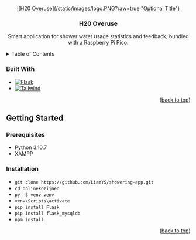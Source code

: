 <!-- PROJECT LOGO -->
<br />
<div align="center">
  <a href="https://github.com/LiamYS/showering-app">
    ![H20 Overuse](/static/images/logo.PNG?raw=true "Optional Title")
  </a>

<h3 align="center">H20 Overuse</h3>

  <p align="center">
    Smart application for shower water usage statistics and feedback, bundled with a Raspberry Pi Pico.
    <br />
  </p>
</div>



<!-- TABLE OF CONTENTS -->
<details>
  <summary>Table of Contents</summary>
  <ol>
    <li>
      <a href="#about-the-project">About The Project</a>
      <ul>
        <li><a href="#built-with">Built With</a></li>
      </ul>
    </li>
    <li>
      <a href="#getting-started">Getting Started</a>
      <ul>
        <li><a href="#prerequisites">Prerequisites</a></li>
        <li><a href="#installation">Installation</a></li>
      </ul>
    </li>
  </ol>
</details>


### Built With

* [![Flask][Flask.com]][Flask-url]
* [![Tailwind][tailwindcss.com]][Tailwind-url]

<p align="right">(<a href="#readme-top">back to top</a>)</p>

<!-- GETTING STARTED -->
## Getting Started
### Prerequisites
* Python 3.10.7
* XAMPP

### Installation

* ```git clone https://github.com/LiamYS/showering-app.git```
* ```cd onlinekozijnen```
* ```py -3 venv venv```
* ```venv\Scripts\activate```
* ```pip install Flask```
* ```pip install flask_mysqldb```
* ```npm install```

<p align="right">(<a href="#readme-top">back to top</a>)</p>


<!-- MARKDOWN LINKS & IMAGES -->
<!-- https://www.markdownguide.org/basic-syntax/#reference-style-links -->
[Flask.com]: https://img.shields.io/badge/flask-%2338B23D.svg?style=for-the-badge&logo=flask&logoColor=white
[Flask-url]: https://flask.palletsprojects.com/en/2.2.x/
[Tailwindcss.com]: https://img.shields.io/badge/tailwindcss-%2338B2AC.svg?style=for-the-badge&logo=tailwind-css&logoColor=white
[Tailwind-url]: https://tailwindcss.com
